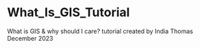 # What_Is_GIS_Tutorial
 What is GIS & why should I care? tutorial created by India Thomas December 2023
